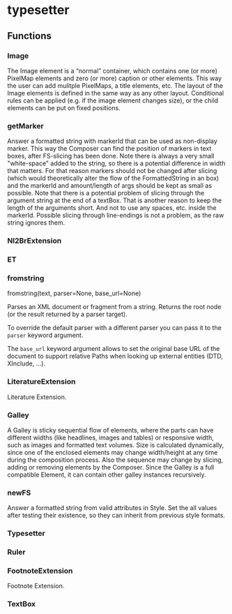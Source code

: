 # typesetter


## Functions

### Image
The Image element is a “normal” container, which contains one (or more) PixelMap elements and zero (or more)
caption or other elements. This way the user can add mulitple PixelMaps, a title elements, etc. 
The layout of the Image elements is defined in the same way as any other layout. Conditional rules can be 
applied (e.g. if the image element changes size), or the child elements can be put on fixed positions.
### getMarker
Answer a formatted string with markerId that can be used as non-display marker.
This way the Composer can find the position of markers in text boxes, after
FS-slicing has been done. Note there is always a very small "white-space"
added to the string, so there is a potential difference in width that matters.
For that reason markers should not be changed after slicing (which would theoretically
alter the flow of the FormattedString in an box) and the markerId and amount/length
of args should be kept as small as possible.
Note that there is a potential problem of slicing through the argument string at
the end of a textBox. That is another reason to keep the length of the arguments short.
And not to use any spaces, etc. inside the markerId.
Possible slicing through line-endings is not a problem, as the raw string ignores them.
### Nl2BrExtension
### ET
### fromstring
fromstring(text, parser=None, base_url=None)

Parses an XML document or fragment from a string.  Returns the
root node (or the result returned by a parser target).

To override the default parser with a different parser you can pass it to
the ``parser`` keyword argument.

The ``base_url`` keyword argument allows to set the original base URL of
the document to support relative Paths when looking up external entities
(DTD, XInclude, ...).
### LiteratureExtension
Literature Extension.
### Galley
A Galley is sticky sequential flow of elements, where the parts can have
different widths (like headlines, images and tables) or responsive width, such as images
and formatted text volumes. Size is calculated dynamically, since one of the enclosed
elements may change width/height at any time during the composition process.
Also the sequence may change by slicing, adding or removing elements by the Composer.
Since the Galley is a full compatible Element, it can contain other galley instances
recursively.
### newFS
Answer a formatted string from valid attributes in Style. Set the all values after testing
their existence, so they can inherit from previous style formats.
### Typesetter
### Ruler
### FootnoteExtension
Footnote Extension.
### TextBox
